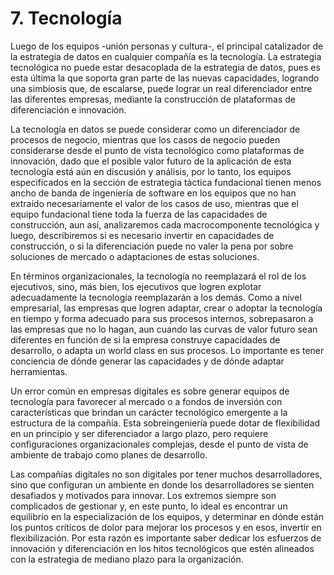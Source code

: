 # 7. Tecnología

Luego de los equipos -unión personas y cultura-, el principal catalizador de la estrategia de datos en cualquier compañía es la tecnología. La estrategia tecnológica no puede estar desacoplada de la estrategia de datos, pues es esta última la que soporta gran parte de las nuevas capacidades, logrando una simbiosis que, de escalarse, puede lograr un real diferenciador entre las diferentes empresas, mediante la construcción de plataformas de diferenciación e innovación.

La tecnología en datos se puede considerar como un diferenciador de procesos de negocio, mientras que los casos de negocio pueden considerarse desde el punto de vista tecnológico como plataformas de innovación, dado que el posible valor futuro de la aplicación de esta tecnología está aún en discusión y análisis, por lo tanto, los equipos especificados en la sección de estrategia táctica fundacional tienen menos ancho de banda de ingeniería de software en los equipos que no han extraído necesariamente el valor de los casos de uso, mientras que el equipo fundacional tiene toda la fuerza de las capacidades de construcción, aun así, analizaremos cada macrocomponente tecnológica y luego, describiremos si es necesario invertir en capacidades de construcción, o si la diferenciación puede no valer la pena por sobre soluciones de mercado o adaptaciones de estas soluciones.

En términos organizacionales, la tecnología no reemplazará el rol de los ejecutivos, sino, más bien, los ejecutivos que logren explotar adecuadamente la tecnología reemplazarán a los demás. Como a nivel empresarial, las empresas que logren adaptar, crear o adoptar la tecnología en tiempo y forma adecuado para sus procesos internos, sobrepasaron a las empresas que no lo hagan, aun cuando las curvas de valor futuro sean diferentes en función de si la empresa construye capacidades de desarrollo, o adapta un world class en sus procesos. Lo importante es tener conciencia de dónde generar las capacidades y de dónde adaptar herramientas. 

Un error común en empresas digitales es sobre generar equipos de tecnología para favorecer al mercado o a fondos de inversión con características que brindan un carácter tecnológico emergente a la estructura de la compañía. Esta sobreingeniería puede dotar de flexibilidad en un principio y ser diferenciador a largo plazo, pero requiere configuraciones organizacionales complejas, desde el punto de vista de ambiente de trabajo como planes de desarrollo.
 
Las compañías digitales no son digitales por tener muchos desarrolladores, sino que configuran un ambiente en donde los desarrolladores se sienten desafiados y motivados para innovar. Los extremos siempre son complicados de gestionar y, en este punto, lo ideal es encontrar un equilibrio en la especialización de los equipos, y determinar en dónde están los puntos críticos de dolor para mejorar los procesos y en esos, invertir en flexibilización. Por esta razón es importante saber dedicar los esfuerzos de innovación y diferenciación en los hitos tecnológicos que estén alineados con la estrategia de mediano plazo para la organización.
